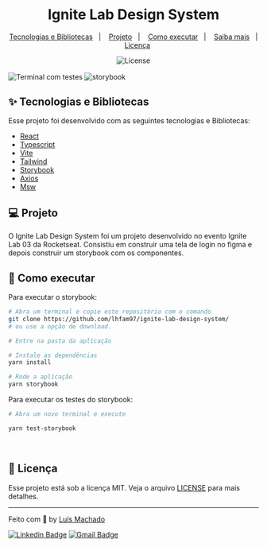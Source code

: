 <h1 align="center">Ignite Lab Design System</h1>

<p align="center">
  <a href="#-tecnologias-e-bibliotecas">Tecnologias e Bibliotecas</a>&nbsp;&nbsp;&nbsp;|&nbsp;&nbsp;&nbsp;
  <a href="#-projeto">Projeto</a>&nbsp;&nbsp;&nbsp;|&nbsp;&nbsp;&nbsp;
  <a href="#-como-executar">Como executar</a>&nbsp;&nbsp;&nbsp;|&nbsp;&nbsp;&nbsp;
  <a href="#-saiba-mais">Saiba mais</a>&nbsp;&nbsp;&nbsp;|&nbsp;&nbsp;&nbsp;
  <a href="#-licença">Licença</a>
</p>

<p align="center">
  <img alt="License" src="https://img.shields.io/static/v1?label=license&message=MIT&color=8257E5&labelColor=000000">

</p>

<img src="https://user-images.githubusercontent.com/71772559/178170317-063200c0-4605-491a-80df-421ae6eef864.png" alt="Terminal com testes" align="center" />

<img src="https://user-images.githubusercontent.com/71772559/178170317-063200c0-4605-491a-80df-421ae6eef864.png" alt="storybook" align="center" />

## ✨ Tecnologias e Bibliotecas

Esse projeto foi desenvolvido com as seguintes tecnologias e Bibliotecas:

* <a href="https://reactjs.org"> React </a>
* <a href="https://www.typescriptlang.org"> Typescript </a>
* <a href="https://vitejs.dev"> Vite </a>
* <a href="https://tailwindcss.com"> Tailwind </a>
* <a href="https://storybook.js.org"> Storybook </a>
* <a href="https://axios-http.com"> Axios </a>
* <a href="https://mswjs.io"> Msw </a>

## 💻 Projeto

O Ignite Lab Design System foi um projeto desenvolvido no evento Ignite Lab 03 da Rocketseat. Consistiu em construir uma tela de login no figma e depois construir um storybook com os componentes.

## 🚀 Como executar

Para executar o storybook:

```bash
# Abra um terminal e copie este repositório com o comando
git clone https://github.com/lhfam97/ignite-lab-design-system/
# ou use a opção de download.

# Entre na pasta da aplicação 

# Instale as dependências
yarn install

# Rode a aplicação
yarn storybook

```

Para executar os testes do storybook:

```bash
# Abra um novo terminal e execute

yarn test-storybook

```



<br>

## :memo: Licença

Esse projeto está sob a licença MIT. Veja o arquivo [LICENSE](/LICENSE) para mais detalhes.

---

Feito com :purple_heart: by [Luís Machado](https://github.com/lhfam97)

[![Linkedin Badge](https://img.shields.io/badge/-Luis%20Machado-blue?style=flat-square&logo=Linkedin&logoColor=white&link=https://www.linkedin.com/in/luís-henrique-machado-98037a127/)](https://www.linkedin.com/in/luís-henrique-machado-98037a127/) 
[![Gmail Badge](https://img.shields.io/badge/-lhfam97@gmail.com-c14438?style=flat-square&logo=Gmail&logoColor=white&link=mailto:lhfam97@gmail.com)](mailto:lhfam97@gmail.com)
